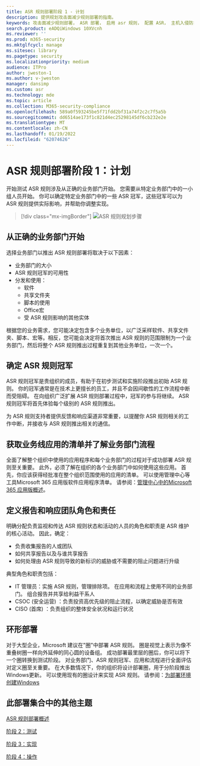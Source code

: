 ```yaml
---
title: ASR 规则部署阶段 1 - 计划
description: 提供规划攻击面减少规则部署的指南。
keywords: 攻击面减少规则部署， ASR 部署， 启用 asr 规则， 配置 ASR， 主机入侵防护系统， 保护规则， 反攻击规则， 反攻击， 攻击规则， 感染防护规则， Microsoft Defender for Endpoint， 配置 ASR 规则
search.product: eADQiWindows 10XVcnh
ms.reviewer: ''
ms.prod: m365-security
ms.mktglfcycl: manage
ms.sitesec: library
ms.pagetype: security
ms.localizationpriority: medium
audience: ITPro
author: jweston-1
ms.author: v-jweston
manager: dansimp
ms.custom: asr
ms.technology: mde
ms.topic: article
ms.collection: M365-security-compliance
ms.openlocfilehash: 589a0f593245be5f71fdd2bf31a74f2c2c7f5a5b
ms.sourcegitcommit: dd6514ae173f1c821d4ec25298145df6cb232e2e
ms.translationtype: MT
ms.contentlocale: zh-CN
ms.lasthandoff: 01/19/2022
ms.locfileid: "62074626"
---
```

# <a name="asr-rules-deployment-phase-1-plan"></a>ASR 规则部署阶段 1：计划

开始测试 ASR 规则涉及从正确的业务部门开始。 您需要从特定业务部门中的一小组人员开始。 你可以确定特定业务部门中的一些 ASR 冠军，这些冠军可以为 ASR 规则提供实际影响，并帮助你调整实现。

> [!div class="mx-imgBorder"]
> ![ASR 规则规划步骤](images/asr-rules-planning-steps.png)

## <a name="start-with-the-right-business-unit"></a>从正确的业务部门开始

选择业务部门以推出 ASR 规则部署将取决于以下因素：

- 业务部门的大小
- ASR 规则冠军的可用性  
- 分发和使用：
  - 软件
  - 共享文件夹
  - 脚本的使用
  - Office宏
  - 受 ASR 规则影响的其他实体

根据您的业务需求，您可能决定包含多个业务单位，以广泛采样软件、共享文件夹、脚本、宏等。相反，您可能会决定将首次推出 ASR 规则的范围限制为一个业务部门，然后将整个 ASR 规则推出过程重复到其他业务单位，一次一个。

## <a name="identify-asr--rules-champions"></a>确定 ASR 规则冠军

ASR 规则冠军是贵组织的成员，有助于在初步测试和实施阶段推出初始 ASR 规则。 你的冠军通常是在技术上更擅长的员工，并且不会因间歇性的工作流程中断而受阻碍。 在向组织广泛扩展 ASR 规则部署过程中，冠军的参与将继续。 ASR 规则冠军将首先体验每个级别的 ASR 规则推出。

为 ASR 规则支持者提供反馈和响应渠道非常重要，以提醒你 ASR 规则相关的工作中断，并接收与 ASR 规则推出相关的通信。

## <a name="get-inventory-of-line-of-business-apps-and-understand-the-business-unit-processes"></a>获取业务线应用的清单并了解业务部门流程

全面了解整个组织中使用的应用程序和每个业务部门的过程对于成功部署 ASR 规则至关重要。 此外，必须了解在组织的各个业务部门中如何使用这些应用。
首先，你应该获得经批准在整个组织范围使用的应用的清单。 可以使用管理中心等工具Microsoft 365 应用版软件应用程序清单。 请参阅：[管理中心中的Microsoft 365 应用版概述](/deployoffice/admincenter/inventory)。

## <a name="define-reporting-and-response-team--roles-and-responsibilities"></a>定义报告和响应团队角色和责任

明确分配负责监视和传达 ASR 规则状态和活动的人员的角色和职责是 ASR 维护的核心活动。 因此，确定：

- 负责收集报告的人或团队
- 如何共享报告以及与谁共享报告
- 如何处理由 ASR 规则导致的新标识的威胁或不需要的阻止问题进行升级

典型角色和职责包括：

- IT 管理员：实施 ASR 规则，管理排除项。 在应用和流程上使用不同的业务部门。 组合报告并共享给利益干系人
- CSOC (安全运营) ：负责投资高优先级的阻止流程，以确定威胁是否有效
- CISO (首席) ：负责组织的整体安全状况和运行状况

## <a name="ring-deployment"></a>环形部署

对于大型企业，Microsoft 建议在"圈"中部署 ASR 规则。 圈是视觉上表示为像不重叠树圈一样向外延伸的同心圆的设备组。 成功部署最里层的圈后，你可以将下一个圈转换到测试阶段。 对业务部门、ASR 规则冠军、应用和流程进行全面评估对定义圈至关重要。
在大多数情况下，你的组织将设计部署圈，用于分阶段推出Windows更新。 可以使用现有的圈设计来实现 ASR 规则。
请参阅：[为部署环境创建Windows](/windows/deployment/update/create-deployment-plan)

## <a name="additional-topics-in-this-deployment-collection"></a>此部署集合中的其他主题

[ASR 规则部署概述](attack-surface-reduction-rules-deployment.md)

[阶段 2：测试](attack-surface-reduction-rules-deployment-phase-2.md)

[阶段 3：实现](attack-surface-reduction-rules-deployment-phase-3.md)

[阶段 4：操作](attack-surface-reduction-rules-deployment-phase-4.md)
